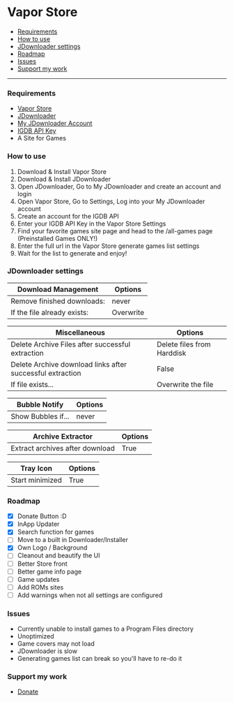 # Vapor Store
- [Requirements](#requirements)
- [How to use](#how-to-use)
- [JDownloader settings](#jdownloader-settings)
- [Roadmap](#roadmap)
- [Issues](#issues)
- [Support my work](#support-my-work)

---

### Requirements

- [Vapor Store](https://github.com/CrypticShy/vapor-store/releases/tag/v1.0)
- [JDownloader](http://jdownloader.org/jdownloader2)
- [My JDownloader Account](https://my.jdownloader.org/login.html)
- [IGDB API Key](https://api.igdb.com/signup)
- A Site for Games

### How to use

1. Download & Install Vapor Store
2. Download & Install JDownloader
3. Open JDownloader, Go to My JDownloader and create an account and login
4. Open Vapor Store, Go to Settings, Log into your My JDownloader account
5. Create an account for the IGDB API
6. Enter your IGDB API Key in the Vapor Store Settings
7. Find your favorite games site page and head to the /all-games page (Preinstalled Games ONLY!)  
8. Enter the full url in the Vapor Store generate games list settings
9. Wait for the list to generate and enjoy!

### JDownloader settings

| Download Management | Options |
| ------------- | ------------- |
| Remove finished downloads:  | never  | 
| If the file already exists:  | Overwrite  | 

| Miscellaneous  | Options |
| ------------- | ------------- |
| Delete Archive Files after successful extraction  | Delete files from Harddisk  |
| Delete Archive download links after successful extraction  | False  |
| If file exists...  | Overwrite the file  |

| Bubble Notify  | Options |
| ------------- | ------------- |
| Show Bubbles if... | never  |

| Archive Extractor  | Options |
| ------------- | ------------- |
| Extract archives after download  | True  |

| Tray Icon  | Options |
| ------------- | ------------- |
| Start minimized  | True  |

### Roadmap

- [x] Donate Button :D
- [x] InApp Updater
- [X] Search function for games
- [ ] Move to a built in Downloader/Installer
- [x] Own Logo / Background
- [ ] Cleanout and beautify the UI
- [ ] Better Store front
- [ ] Better game info page
- [ ] Game updates
- [ ] Add ROMs sites
- [ ] Add warnings when not all settings are configured 

### Issues

- Currently unable to install games to a Program Files directory
- Unoptimized
- Game covers may not load
- JDownloader is slow
- Generating games list can break so you'll have to re-do it

### Support my work

 - [Donate](https://ko-fi.com/sushy)
